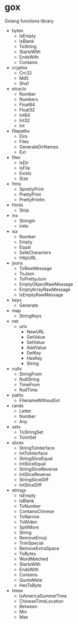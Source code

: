 gox
===

Golang functions library

- bytex
  - IsEmpty
  - IsBlank
  - ToString
  - StartsWith
  - EndsWith
  - Contains
- cryptox
  - Crc32
  - Md5
  - Sha1
- etractx
  - Number
  - Numbers
  - Float64
  - Float32
  - Int64
  - Int32
  - Int
- filepathx
  - Dirs
  - Files
  - GenerateDirNames
  - Ext
- filex
  - IsDir
  - IsFile
  - Exists
  - Size
- fmtx
  - SprettyPrint
  - PrettyPrint
  - PrettyPrintln
- htmlx
  - Strip
- inx
  - StringIn
  - IntIn
- isx
  - Number
  - Empty
  - Equal
  - SafeCharacters
  - HttpURL
- jsonx
    - ToRawMessage
    - ToJson
    - ToPrettyJson
    - EmptyObjectRawMessage
    - EmptyArrayRawMessage
    - IsEmptyRawMessage
- keyx
    - Generate
- map
    - StringKeys
- net
    - urlx
      - NewURL
      - GetValue
      - SetValue
      - AddValue
      - DelKey
      - HasKey
      - String
- nullx
    - StringFrom
    - NullString
    - TimeFrom
    - NullTime
- pathx
    - FilenameWithoutExt
- randx
  - Letter
  - Number
  - Any
- setx
  - ToStringSet
  - ToIntSet
- slicex
  - StringToInterface
  - IntToInterface
  - StringSliceEqual
  - IntSliceEqual
  - StringSliceReverse
  - IntSliceReverse
  - StringSliceDiff
  - IntSliceDiff
- stringx
  - IsEmpty
  - IsBlank
  - ToNumber
  - ContainsChinese
  - ToNarrow
  - ToWiden
  - SplitMore
  - String
  - RemoveEmoji
  - TrimSpecial
  - RemoveExtraSpace
  - ToBytes
  - WordMatched
  - StartsWith
  - EndsWith
  - Contains
  - QuoteMeta
  - HexToByte
- timex
  - IsAmericaSummerTime
  - ChineseTimeLocation
  - Between
  - Min
  - Max